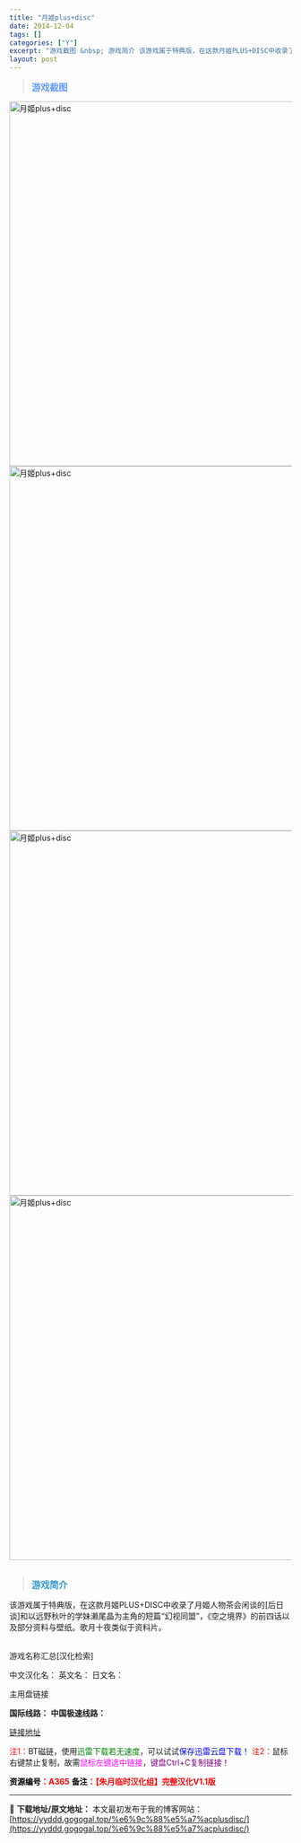 ```yaml
---
title: "月姬plus+disc"
date: 2014-12-04
tags: []
categories: ["Y"]
excerpt: "游戏截图 &nbsp; 游戏简介 该游戏属于特典版，在这款月姬PLUS+DISC中收录了月姬人物茶会闲谈的[后日谈]和以远野秋叶的学妹濑尾晶为主角的短篇“幻视同盟”，《空之境界》的前四话以及部分资料与壁纸。歌月十夜类似于资料片。 &nbsp; 游戏名称汇总[汉化检索] 中文汉化名： 英文名： 日文名&hellip;"
layout: post
---
```


<div>
<blockquote><b><span style="font-size: 12pt; color: #6699ff;">游戏截图</span></b></blockquote>
<div><img title="点击放大" src="https://yyddd.gogogal.top/wp-content/uploads/2025/04/20250430_68120355e56c9.webp" alt="月姬plus+disc" width="650" /></div>
<div><img title="点击放大" src="https://yyddd.gogogal.top/wp-content/uploads/2025/04/20250430_6812035773b26.webp" alt="月姬plus+disc" width="650" /></div>
<div><img title="点击放大" src="https://yyddd.gogogal.top/wp-content/uploads/2025/04/20250430_681203591c178.webp" alt="月姬plus+disc" width="650" /></div>
<div><img title="点击放大" src="https://yyddd.gogogal.top/wp-content/uploads/2025/04/20250430_6812035bc41e4.webp" alt="月姬plus+disc" width="650" /></div>
&nbsp;
<blockquote><b><span style="font-size: 12pt; color: #3399cc;">游戏简介</span></b></blockquote>
<div>该游戏属于特典版，在这款月姬PLUS+DISC中收录了月姬人物茶会闲谈的[后日谈]和以远野秋叶的学妹濑尾晶为主角的短篇“幻视同盟”，《空之境界》的前四话以及部分资料与壁纸。歌月十夜类似于资料片。</div>
&nbsp;

游戏名称汇总[汉化检索]

中文汉化名：
英文名：
日文名：
</div>
<div class="panel panel-primary">
<div class="panel-heading">主用盘链接</div>
<div class="panel-body">

<b>国际线路：</b>
<b>中国极速线路：</b>

<!--wechatfans start-->

<a href="https://pan.xunlei.com/s/VOSYyLcqswrbqhxlth6Y9UQ7A1?pwd=q95y#">链接地址</a>

<!--wechatfans end-->
<span style="color: #ff0000;">注1：</span>BT磁链，使用<span style="color: #008000;">迅雷下载若无速度</span>，可以试试<span style="color: #0000ff;">保存迅雷云盘下载！</span>
<span style="color: #ff0000;">注2：</span>鼠标右键禁止复制，故需<span style="color: #ff00ff;">鼠标左键选中链接</span>，<span style="color: #800080;">键盘Ctrl+C复制链接！</span>

</div>
<div class="panel-footer"><span style="color: #ff0000;"><b><span style="color: #000000;">资源编号</span>：A365</b></span>
<span style="color: #ff0000;"><b><span style="color: #000000;">备注</span>：【朱月临时汉化组】完整汉化V1.1版</b></span></div>
</div>

---
📖 **下载地址/原文地址：** 本文最初发布于我的博客网站：[https://yyddd.gogogal.top/%e6%9c%88%e5%a7%acplusdisc/](https://yyddd.gogogal.top/%e6%9c%88%e5%a7%acplusdisc/)

